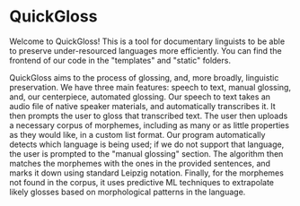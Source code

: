 # QuickGloss
Welcome to QuickGloss! This is a tool for documentary linguists to be able to preserve under-resourced languages more efficiently. You can find the frontend of our code in the "templates" and "static" folders.

QuickGloss aims to the process of glossing, and, more broadly, linguistic preservation. We have three main features: speech to text, manual glossing, and, our centerpiece, automated glossing. Our speech to text takes an audio file of native speaker materials, and automatically transcribes it. It then prompts the user to gloss that transcribed text. The user then uploads a necessary corpus of morphemes, including as many or as little properties as they would like, in a custom list format. Our program automatically detects which language is being used; if we do not support that language, the user is prompted to the "manual glossing" section. The algorithm then matches the morphemes with the ones in the provided sentences, and marks it down using standard Leipzig notation. Finally, for the morphemes not found in the corpus, it uses predictive ML techniques to extrapolate likely glosses based on morphological patterns in the language.
